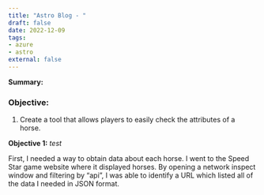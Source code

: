```yaml
---
title: "Astro Blog - "
draft: false
date: 2022-12-09
tags:
- azure
- astro
external: false
---
```


**Summary:** 

### Objective:

1. Create a tool that allows players to easily check the attributes of a horse.

**Objective 1:** *test*

First, I needed a way to obtain data about each horse. I went to the Speed Star game website where it displayed horses. By opening a network inspect window and filtering by “api”, I was able to identify a URL which listed all of the data I needed in JSON format.
